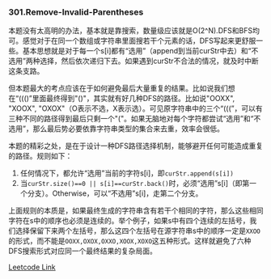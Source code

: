 ### 301.Remove-Invalid-Parentheses

本题没有太高明的办法，基本就是靠搜索，数量级应该就是O(2^N).DFS和BFS均可。感觉对于在同一个数组或字符串里面搜若干个元素的话，DFS写起来更舒服一些。基本思想就是对于每一个s[i]都有“选用”（append到当前curStr中去）和“不选用”两种选择，然后依次递归下去。如果遇到curStr不合法的情况，就及时中断这条支路。

但本题最大的考点应该在于如何避免最后大量重复的结果。比如说我们想在“((()”里面最终得到"()"，其实就有好几种DFS的路径。比如说"OOXX", "XOOX", "OXOX"（O表示不选，X表示选）。可见原字符串中的三个“(((”，可以有三种不同的路径得到最后只剩一个"("。如果无脑地对每个字符都尝试“选用”和“不选用”，那么最后势必要依靠字符串类型的集合来去重，效率会很低。

本题的精彩之处，是在于设计一种DFS路径选择机制，能够避开任何可能造成重复的路径。规则如下：
1. 任何情况下，都允许“选用”当前的字符s[i]，即```curStr.append(s[i])```
2. 当```curStr.size()==0 || s[i]==curStr.back()```时，必须“选用”s[i]（即第一个分支）。Otherwise，可以“不选用”s[i]，走第二个分支。

上面规则的本质是，如果最终生成的字符串含有若干个相同的字符，那么这些相同字符在s中的顺序也必须是连续的。举个例子，如果s中有四个连续的左括号，我们选择保留下来两个左括号，那么这四个左括号在源字符串s中的顺序一定是```XXOO```的形式，而不能是```OOXX,OXOX,OXXO,XOOX,XOXO```这五种形式。这样就避免了六种DFS搜索形式对应同一个最终结果的复杂局面。


[Leetcode Link](https://leetcode.com/problems/remove-invalid-parentheses)
